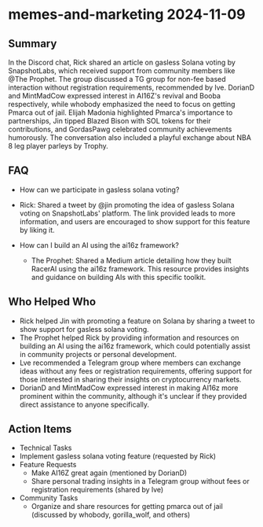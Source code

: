 # memes-and-marketing 2024-11-09

## Summary
 In the Discord chat, Rick shared an article on gasless Solana voting by SnapshotLabs, which received support from community members like @The Prophet. The group discussed a TG group for non-fee based interaction without registration requirements, recommended by lve. DorianD and MintMadCow expressed interest in AI16Z's revival and Booba respectively, while whobody emphasized the need to focus on getting Pmarca out of jail. Elijah Madonia highlighted Pmarca's importance to partnerships, Jin tipped Blazed Bison with SOL tokens for their contributions, and GordasPawg celebrated community achievements humorously. The conversation also included a playful exchange about NBA 8 leg player parleys by Trophy.

## FAQ
 - How can we participate in gasless solana voting?
  - Rick: Shared a tweet by @jin promoting the idea of gasless Solana voting on SnapshotLabs' platform. The link provided leads to more information, and users are encouraged to show support for this feature by liking it.

- How can I build an AI using the ai16z framework?
  - The Prophet: Shared a Medium article detailing how they built RacerAI using the ai16z framework. This resource provides insights and guidance on building AIs with this specific toolkit.

## Who Helped Who
 - Rick helped Jin with promoting a feature on Solana by sharing a tweet to show support for gasless solana voting.
- The Prophet helped Rick by providing information and resources on building an AI using the ai16z framework, which could potentially assist in community projects or personal development.
- Lve recommended a Telegram group where members can exchange ideas without any fees or registration requirements, offering support for those interested in sharing their insights on cryptocurrency markets.
- DorianD and MintMadCow expressed interest in making AI16z more prominent within the community, although it's unclear if they provided direct assistance to anyone specifically.

## Action Items
 - Technical Tasks
  - Implement gasless solana voting feature (requested by Rick)
- Feature Requests
  - Make AI16Z great again (mentioned by DorianD)
  - Share personal trading insights in a Telegram group without fees or registration requirements (shared by lve)
- Community Tasks
  - Organize and share resources for getting pmarca out of jail (discussed by whobody, gorilla_wolf, and others)

